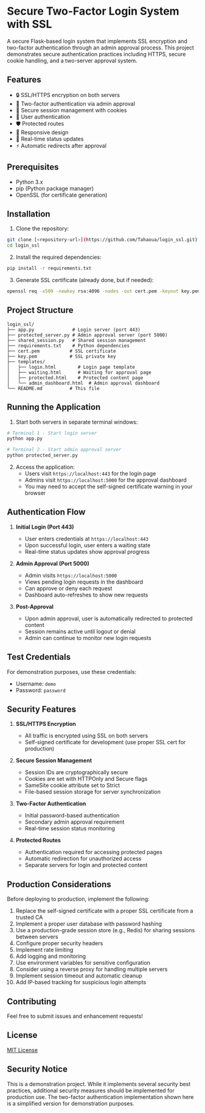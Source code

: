 # Secure Two-Factor Login System with SSL

A secure Flask-based login system that implements SSL encryption and two-factor authentication through an admin approval process. This project demonstrates secure authentication practices including HTTPS, secure cookie handling, and a two-server approval system.

## Features

- 🔒 SSL/HTTPS encryption on both servers
- 🔐 Two-factor authentication via admin approval
- 🍪 Secure session management with cookies
- 👤 User authentication
- 🛡️ Protected routes
- 📱 Responsive design
- 🔄 Real-time status updates
- ⚡ Automatic redirects after approval

## Prerequisites

- Python 3.x
- pip (Python package manager)
- OpenSSL (for certificate generation)

## Installation

1. Clone the repository:
```bash
git clone [<repository-url>](https://github.com/Tahaoua/login_ssl.git)
cd login_ssl
```

2. Install the required dependencies:
```bash
pip install -r requirements.txt
```

3. Generate SSL certificate (already done, but if needed):
```bash
openssl req -x509 -newkey rsa:4096 -nodes -out cert.pem -keyout key.pem -days 365 -subj "/CN=localhost"
```

## Project Structure

```
login_ssl/
├── app.py              # Login server (port 443)
├── protected_server.py # Admin approval server (port 5000)
├── shared_session.py   # Shared session management
├── requirements.txt    # Python dependencies
├── cert.pem           # SSL certificate
├── key.pem            # SSL private key
├── templates/
│   ├── login.html        # Login page template
│   ├── waiting.html      # Waiting for approval page
│   ├── protected.html    # Protected content page
│   └── admin_dashboard.html  # Admin approval dashboard
└── README.md          # This file
```

## Running the Application

1. Start both servers in separate terminal windows:
```bash
# Terminal 1 - Start login server
python app.py

# Terminal 2 - Start admin approval server
python protected_server.py
```

2. Access the application:
   - Users visit `https://localhost:443` for the login page
   - Admins visit `https://localhost:5000` for the approval dashboard
   - You may need to accept the self-signed certificate warning in your browser

## Authentication Flow

1. **Initial Login (Port 443)**
   - User enters credentials at `https://localhost:443`
   - Upon successful login, user enters a waiting state
   - Real-time status updates show approval progress

2. **Admin Approval (Port 5000)**
   - Admin visits `https://localhost:5000`
   - Views pending login requests in the dashboard
   - Can approve or deny each request
   - Dashboard auto-refreshes to show new requests

3. **Post-Approval**
   - Upon admin approval, user is automatically redirected to protected content
   - Session remains active until logout or denial
   - Admin can continue to monitor new login requests

## Test Credentials

For demonstration purposes, use these credentials:
- Username: `demo`
- Password: `password`

## Security Features

1. **SSL/HTTPS Encryption**
   - All traffic is encrypted using SSL on both servers
   - Self-signed certificate for development (use proper SSL cert for production)

2. **Secure Session Management**
   - Session IDs are cryptographically secure
   - Cookies are set with HTTPOnly and Secure flags
   - SameSite cookie attribute set to Strict
   - File-based session storage for server synchronization

3. **Two-Factor Authentication**
   - Initial password-based authentication
   - Secondary admin approval requirement
   - Real-time session status monitoring

4. **Protected Routes**
   - Authentication required for accessing protected pages
   - Automatic redirection for unauthorized access
   - Separate servers for login and protected content

## Production Considerations

Before deploying to production, implement the following:

1. Replace the self-signed certificate with a proper SSL certificate from a trusted CA
2. Implement a proper user database with password hashing
3. Use a production-grade session store (e.g., Redis) for sharing sessions between servers
4. Configure proper security headers
5. Implement rate limiting
6. Add logging and monitoring
7. Use environment variables for sensitive configuration
8. Consider using a reverse proxy for handling multiple servers
9. Implement session timeout and automatic cleanup
10. Add IP-based tracking for suspicious login attempts

## Contributing

Feel free to submit issues and enhancement requests!

## License

[MIT License](LICENSE)

## Security Notice

This is a demonstration project. While it implements several security best practices, additional security measures should be implemented for production use. The two-factor authentication implementation shown here is a simplified version for demonstration purposes. 

